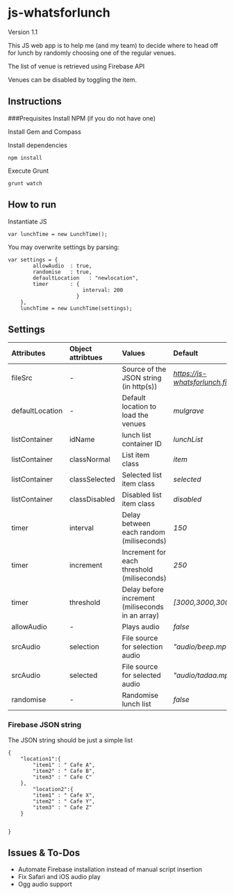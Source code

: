 # js-whatsforlunch
Version 1.1

This JS web app is to help me (and my team) to decide where to head off for lunch by randomly choosing one of the regular venues.

The list of venue is retrieved using Firebase API

Venues can be disabled by toggling the item.

## Instructions

###Prequisites
Install NPM (if you do not have one)

Install Gem and Compass

Install dependencies
```
npm install
```

Execute Grunt
```
grunt watch
```

## How to run
Instantiate JS
```
var lunchTime = new LunchTime();
```

You may overwrite settings by parsing:
```
var settings = {
        allowAudio  : true,
        randomise   : true,
        defaultLocation   : "newlocation",
        timer       : {
                        interval: 200
                      }
    },
    lunchTime = new LunchTime(settings);
```

## Settings

| Attributes | Object attribtues | Values | Default
|:---|:---|:---|:---|
| fileSrc|  - | Source of the JSON string (in http(s)) | _https://js-whatsforlunch.firebaseio.com/_ 
| defaultLocation | - | Default location to load the venues | _mulgrave_
| listContainer | idName| lunch list container ID | _lunchList_
| listContainer | classNormal| List item class | _item_
| listContainer | classSelected| Selected list item class | _selected_ 
| listContainer | classDisabled| Disabled list item class | _disabled_ 
| timer | interval | Delay between each random (miliseconds) | _150_
| timer | increment | Increment for each threshold (miliseconds) | _250_
| timer | threshold | Delay before increment (miliseconds in an array)| _[3000,3000,3000]_
| allowAudio | - | Plays audio | _false_
| srcAudio | selection | File source for selection audio | _"audio/beep.mp3"_
| srcAudio | selected | File source for selected audio | _"audio/tadaa.mp3"_
| randomise | - | Randomise lunch list | _false_

### Firebase JSON string
The JSON string should be just a simple list
```
{
	"location1":{
		"item1" : " Cafe A",
	    "item2" : " Cafe B",
	    "item3" : " Cafe C"
	},
		"location2":{
		"item1" : " Cafe X",
	    "item2" : " Cafe Y",
	    "item3" : " Cafe Z"
	}

    
}
```

## Issues & To-Dos
- Automate Firebase installation instead of manual script insertion
- Fix Safari and iOS audio play
- Ogg audio support
